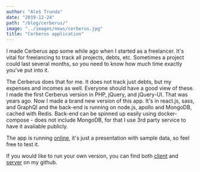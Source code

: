 ```yaml
---
author: "Aleš Trunda"
date: "2019-12-24"
path: "/blog/cerberus/"
image: "../images/news/cerberus.jpg"
title: "Cerberus application"
---
```


I made Cerberus app some while ago when I started as a freelancer. It's vital for freelancing to track all projects, debts, etc. Sometimes a project could last several months, so you need to know how much time exactly you've put into it.

The Cerberus does that for me. It does not track just debts, but my expenses and incomes as well. Everyone should have a good view of these.
I made the first Cerberus version in PHP, jQuery, and jQuery-UI. That was years ago.
Now I made a brand new version of this app. It's in react.js, sass, and GraphQl and the back-end is running on node.js, apollo and MongoDB, cached with Redis. Back-end can be spinned up easily using docker-compose - does not include MongoDB, for that I use 3rd party service to have it available publicly.

The app is running [online](https://cerberus-client.netlify.com/), it's just a presentation with sample data, so feel free to test it.

If you would like to run your own version, you can find both [client](https://github.com/alestrunda/cerberus-client) and [server](https://github.com/alestrunda/cerberus-server) on my github.
